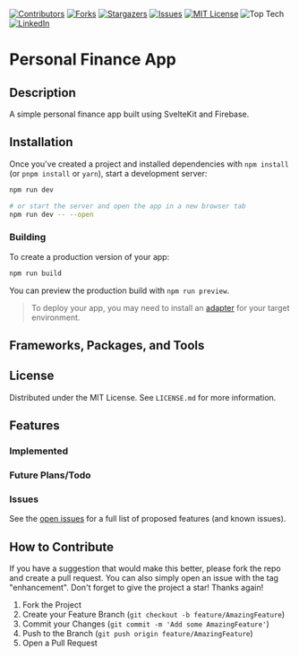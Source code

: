[![Contributors][contributors-shield]][contributors-url]
[![Forks][forks-shield]][forks-url]
[![Stargazers][stars-shield]][stars-url]
[![Issues][issues-shield]][issues-url]
[![MIT License][license-shield]][license-url]
![Top Tech][tech-shield]
[![LinkedIn][linkedin-shield]][linkedin-url]
<!-- ![GitHub Workflow Status (with event)][github-status-shield] -->

# Personal Finance App 

## Description

A simple personal finance app built using SvelteKit and Firebase.

## Installation

Once you've created a project and installed dependencies with `npm install` (or `pnpm install` or `yarn`), start a development server:

```bash
npm run dev

# or start the server and open the app in a new browser tab
npm run dev -- --open
```

### Building

To create a production version of your app:

```bash
npm run build
```

You can preview the production build with `npm run preview`.

> To deploy your app, you may need to install an [adapter](https://kit.svelte.dev/docs/adapters) for your target environment.

## Frameworks, Packages, and Tools


## License

Distributed under the MIT License. See `LICENSE.md` for more information.

## Features

### Implemented

### Future Plans/Todo

### Issues

See the [open issues](https://github.com/dominicgaliano/personal-finance-app/issues) for a full list of proposed features (and known issues).

## How to Contribute

If you have a suggestion that would make this better, please fork the repo and create a pull request. You can also simply open an issue with the tag "enhancement".
Don't forget to give the project a star! Thanks again!

1. Fork the Project
2. Create your Feature Branch (`git checkout -b feature/AmazingFeature`)
3. Commit your Changes (`git commit -m 'Add some AmazingFeature'`)
4. Push to the Branch (`git push origin feature/AmazingFeature`)
5. Open a Pull Request

[contributors-shield]: https://img.shields.io/github/contributors/dominicgaliano/personal-finance-app.svg?style=for-the-badge
[contributors-url]: https://github.com/dominicgaliano/personal-finance-app/graphs/contributors
[forks-shield]: https://img.shields.io/github/forks/dominicgaliano/personal-finance-app.svg?style=for-the-badge
[forks-url]: https://github.com/dominicgaliano/personal-finance-app/network/members
[stars-shield]: https://img.shields.io/github/stars/dominicgaliano/personal-finance-app.svg?style=for-the-badge
[stars-url]: https://github.com/dominicgaliano/personal-finance-app/stargazers
[issues-shield]: https://img.shields.io/github/issues/dominicgaliano/personal-finance-app.svg?style=for-the-badge
[issues-url]: https://github.com/dominicgaliano/personal-finance-app/issues
[license-shield]: https://img.shields.io/github/license/dominicgaliano/personal-finance-app.svg?style=for-the-badge
[license-url]: https://github.com/dominicgaliano/personal-finance-app/blob/master/LICENSE.txt
[linkedin-shield]: https://img.shields.io/badge/-LinkedIn-black.svg?style=for-the-badge&logo=linkedin&colorB=555
[linkedin-url]: https://linkedin.com/in/dominic-galiano
[tech-shield]: https://img.shields.io/github/languages/top/dominicgaliano/personal-finance-app.svg?style=for-the-badge
<!-- [github-status-shield]: https://img.shields.io/github/actions/workflow/status/dominicgaliano/personal-finance-app/deploy.yml.svg?style=for-the-badge -->
